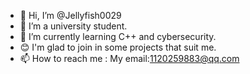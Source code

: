 - 👋 Hi, I’m @Jellyfish0029
- 👀 I’m a university student.
- 🌱 I’m currently learning C++ and cybersecurity.
- 😊 I'm glad to join in some projects that suit me.
- 📫 How to reach me :
My email:1120259883@qq.com
<!---
Jellyfish0029/Jellyfish0029 is a ✨ special ✨ repository because its `README.md` (this file) appears on your GitHub profile.
You can click the Preview link to take a look at your changes.
--->
